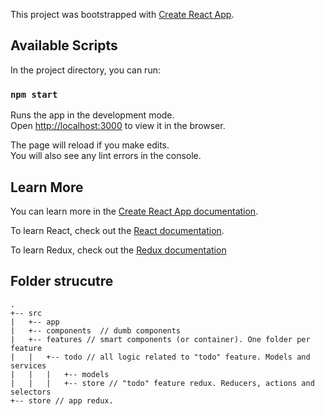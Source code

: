 This project was bootstrapped with [Create React App](https://github.com/facebook/create-react-app).

## Available Scripts

In the project directory, you can run:

### `npm start`

Runs the app in the development mode.<br />
Open [http://localhost:3000](http://localhost:3000) to view it in the browser.

The page will reload if you make edits.<br />
You will also see any lint errors in the console.

## Learn More

You can learn more in the [Create React App documentation](https://facebook.github.io/create-react-app/docs/getting-started).

To learn React, check out the [React documentation](https://reactjs.org/).

To learn Redux, check out the [Redux documentation](https://redux.js.org/introduction/getting-started)


## Folder strucutre

```
.
+-- src
|   +-- app
|   +-- components  // dumb components
|   +-- features // smart components (or container). One folder per feature
|   |   +-- todo // all logic related to "todo" feature. Models and services
|   |   |   +-- models
|   |   |   +-- store // "todo" feature redux. Reducers, actions and selectors
+-- store // app redux.
```